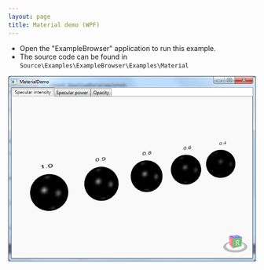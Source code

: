 ```yaml
---
layout: page
title: Material demo (WPF)
---
```


* Open the "ExampleBrowser" application to run this example.
* The source code can be found in `Source\Examples\ExampleBrowser\Examples\Material`

![Material demo](/public/images/demos/wpf/MaterialDemo.png)
